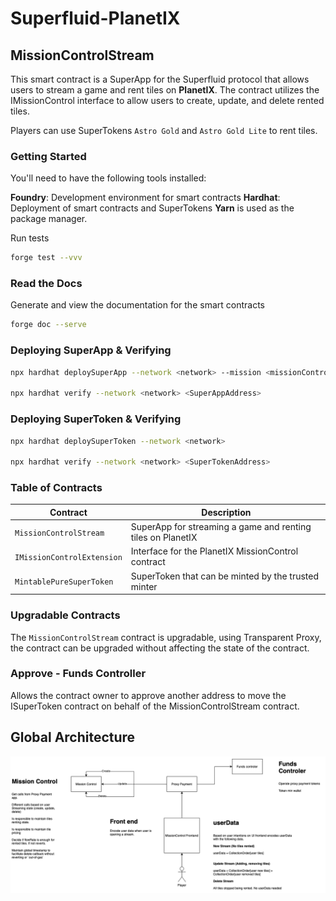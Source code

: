 # Superfluid-PlanetIX

## MissionControlStream

This smart contract is a SuperApp for the Superfluid protocol that allows users to stream a game and rent tiles on __PlanetIX__. The contract utilizes the IMissionControl interface to allow users to create, update, and delete rented tiles.

Players can use SuperTokens `Astro Gold` and `Astro Gold Lite` to rent tiles.

### Getting Started

You'll need to have the following tools installed:

**Foundry**: Development environment for smart contracts
**Hardhat**: Deployment of smart contracts and SuperTokens
**Yarn** is used as the package manager.

Run tests
```bash
forge test --vvv
```

### Read the Docs
Generate and view the documentation for the smart contracts
```bash
forge doc --serve 
```

### Deploying SuperApp & Verifying


```bash
npx hardhat deploySuperApp --network <network> --mission <missionControlAddress> --token1 <SuperToken1Address> --token2 <SuperToken2Address>

npx hardhat verify --network <network> <SuperAppAddress>
```


### Deploying SuperToken & Verifying

```bash
npx hardhat deploySuperToken --network <network>

npx hardhat verify --network <network> <SuperTokenAddress>
```

### Table of Contracts
| Contract | Description                                                 |
| --- |-------------------------------------------------------------|
| `MissionControlStream` | SuperApp for streaming a game and renting tiles on PlanetIX |
| `IMissionControlExtension` | Interface for the PlanetIX MissionControl contract          |
| `MintablePureSuperToken` | SuperToken that can be minted by the trusted minter         |


### Upgradable Contracts

The `MissionControlStream` contract is upgradable, using Transparent Proxy, the contract can be upgraded without affecting the state of the contract.


### Approve - Funds Controller
Allows the contract owner to approve another address to move the ISuperToken contract on behalf of the MissionControlStream contract.



## Global Architecture
[![Global Architecture](img/baseDiagram.png)](img/baseDiagram.png)